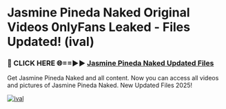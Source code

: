 # Jasmine Pineda Naked Original Videos 0nlyFans Leaked - Files Updated! (ival)

<h3>🔴 CLICK HERE 🌐==►► <a href="https://tinyurl.com/up5wt9bj" rel="nofollow">Jasmine Pineda Naked Updated Files</a></h3>

Get Jasmine Pineda Naked and all content. Now you can access all videos and pictures of Jasmine Pineda Naked. New Updated Files 2025!

[![ival](https://i.imgur.com/ABiUzMV.gif)](https://tinyurl.com/up5wt9bj)
